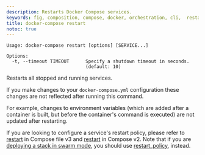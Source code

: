 ```yaml
---
description: Restarts Docker Compose services.
keywords: fig, composition, compose, docker, orchestration, cli,  restart
title: docker-compose restart
notoc: true
---
```


```none
Usage: docker-compose restart [options] [SERVICE...]

Options:
  -t, --timeout TIMEOUT      Specify a shutdown timeout in seconds.
                             (default: 10)
```

Restarts all stopped and running services.

If you make changes to your `docker-compose.yml` configuration these changes are not reflected after running this command.

For example, changes to environment variables (which are added after a container is built, but before the container's command is executed) are not updated after restarting.

If you are looking to configure a service's restart policy, please refer to
[restart](../compose-file/compose-file-v3.md#restart) in Compose file v3 and
[restart](../compose-file/compose-file-v2.md#restart) in Compose v2. Note that if
you are [deploying a stack in swarm mode](../../engine/reference/commandline/stack_deploy.md),
you should use [restart_policy](../compose-file/compose-file-v3.md#restart_policy), instead.
